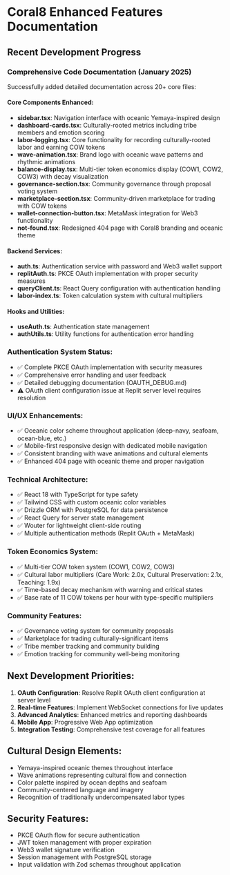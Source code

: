 # Coral8 Enhanced Features Documentation

## Recent Development Progress

### Comprehensive Code Documentation (January 2025)
Successfully added detailed documentation across 20+ core files:

#### Core Components Enhanced:
- **sidebar.tsx**: Navigation interface with oceanic Yemaya-inspired design
- **dashboard-cards.tsx**: Culturally-rooted metrics including tribe members and emotion scoring
- **labor-logging.tsx**: Core functionality for recording culturally-rooted labor and earning COW tokens
- **wave-animation.tsx**: Brand logo with oceanic wave patterns and rhythmic animations
- **balance-display.tsx**: Multi-tier token economics display (COW1, COW2, COW3) with decay visualization
- **governance-section.tsx**: Community governance through proposal voting system
- **marketplace-section.tsx**: Community-driven marketplace for trading with COW tokens
- **wallet-connection-button.tsx**: MetaMask integration for Web3 functionality
- **not-found.tsx**: Redesigned 404 page with Coral8 branding and oceanic theme

#### Backend Services:
- **auth.ts**: Authentication service with password and Web3 wallet support
- **replitAuth.ts**: PKCE OAuth implementation with proper security measures
- **queryClient.ts**: React Query configuration with authentication handling
- **labor-index.ts**: Token calculation system with cultural multipliers

#### Hooks and Utilities:
- **useAuth.ts**: Authentication state management
- **authUtils.ts**: Utility functions for authentication error handling

### Authentication System Status:
- ✅ Complete PKCE OAuth implementation with security measures
- ✅ Comprehensive error handling and user feedback
- ✅ Detailed debugging documentation (OAUTH_DEBUG.md)
- ⚠️ OAuth client configuration issue at Replit server level requires resolution

### UI/UX Enhancements:
- ✅ Oceanic color scheme throughout application (deep-navy, seafoam, ocean-blue, etc.)
- ✅ Mobile-first responsive design with dedicated mobile navigation
- ✅ Consistent branding with wave animations and cultural elements
- ✅ Enhanced 404 page with oceanic theme and proper navigation

### Technical Architecture:
- ✅ React 18 with TypeScript for type safety
- ✅ Tailwind CSS with custom oceanic color variables
- ✅ Drizzle ORM with PostgreSQL for data persistence
- ✅ React Query for server state management
- ✅ Wouter for lightweight client-side routing
- ✅ Multiple authentication methods (Replit OAuth + MetaMask)

### Token Economics System:
- ✅ Multi-tier COW token system (COW1, COW2, COW3)
- ✅ Cultural labor multipliers (Care Work: 2.0x, Cultural Preservation: 2.1x, Teaching: 1.9x)
- ✅ Time-based decay mechanism with warning and critical states
- ✅ Base rate of 11 COW tokens per hour with type-specific multipliers

### Community Features:
- ✅ Governance voting system for community proposals
- ✅ Marketplace for trading culturally-significant items
- ✅ Tribe member tracking and community building
- ✅ Emotion tracking for community well-being monitoring

## Next Development Priorities:

1. **OAuth Configuration**: Resolve Replit OAuth client configuration at server level
2. **Real-time Features**: Implement WebSocket connections for live updates
3. **Advanced Analytics**: Enhanced metrics and reporting dashboards
4. **Mobile App**: Progressive Web App optimization
5. **Integration Testing**: Comprehensive test coverage for all features

## Cultural Design Elements:
- Yemaya-inspired oceanic themes throughout interface
- Wave animations representing cultural flow and connection
- Color palette inspired by ocean depths and seafoam
- Community-centered language and imagery
- Recognition of traditionally undercompensated labor types

## Security Features:
- PKCE OAuth flow for secure authentication
- JWT token management with proper expiration
- Web3 wallet signature verification
- Session management with PostgreSQL storage
- Input validation with Zod schemas throughout application